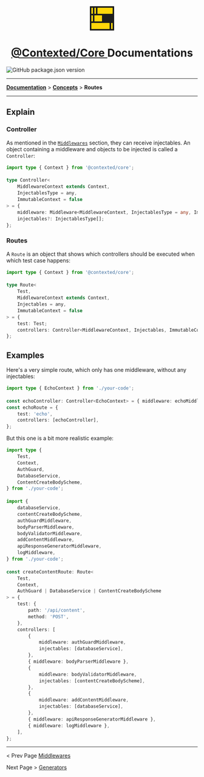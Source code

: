 <div align="center">
    <img alt="Contexted Logo" width="64" src="https://raw.githubusercontent.com/contexted-js/brand/master/dark/main-fill.svg">
    <h1>
		<a href="https://github.com/contexted-js/core">
        	@Contexted/Core
    	</a>
		<span>Documentations</span>
	</h1>
</div>

<img alt="GitHub package.json version" src="https://img.shields.io/github/package-json/v/contexted-js/core">

---

[**Documentation**](../README.md) > [**Concepts**](README.md) > **Routes**

---

## Explain

### Controller

As mentioned in the [`Middlewares`]('middlewares.md') section, they can receive injectables. An object containing a middleware and objects to be injected is called a `Controller`:

```ts
import type { Context } from '@contexted/core';

type Controller<
	MiddlewareContext extends Context,
	InjectablesType = any,
	ImmutableContext = false
> = {
	middleware: Middleware<MiddlewareContext, InjectablesType = any, ImmutableContext = false>;
	injectables?: InjectablesType[];
};
```

### Routes

A `Route` is an object that shows which controllers should be executed when which test case happens:

```ts
import type { Context } from '@contexted/core';

type Route<
	Test,
	MiddlewareContext extends Context,
	Injectables = any,
	ImmutableContext = false
> = {
	test: Test;
	controllers: Controller<MiddlewareContext, Injectables, ImmutableContext>[];
};
```

## Examples

Here's a very simple route, which only has one middleware, without any injectables:

```ts
import type { EchoContext } from './your-code';

const echoController: Controller<EchoContext> = { middleware: echoMiddleware };
const echoRoute = {
	test: 'echo',
	controllers: [echoController],
};
```

But this one is a bit more realistic example:

```ts
import type {
	Test,
	Context,
	AuthGuard,
	DatabaseService,
	ContentCreateBodyScheme,
} from './your-code';

import {
	databaseService,
	contentCreateBodyScheme,
	authGuardMiddleware,
	bodyParserMiddleware,
	bodyValidatorMiddleware,
	addContentMiddleware,
	apiResponseGeneratorMiddleware,
	logMiddleware,
} from './your-code';

const createContentRoute: Route<
	Test,
	Context,
	AuthGuard | DatabaseService | ContentCreateBodyScheme
> = {
	test: {
		path: '/api/content',
		method: 'POST',
	},
	controllers: [
		{
			middleware: authGuardMiddleware,
			injectables: [databaseService],
		},
		{ middleware: bodyParserMiddleware },
		{
			middleware: bodyValidatorMiddleware,
			injectables: [contentCreateBodyScheme],
		},
		{
			middleware: addContentMiddleware,
			injectables: [databaseService],
		},
		{ middleware: apiResponseGeneratorMiddleware },
		{ middleware: logMiddleware },
	],
};
```

---

< Prev Page
[Middlewares](middlewares.md)

Next Page >
[Generators](generators.md)
